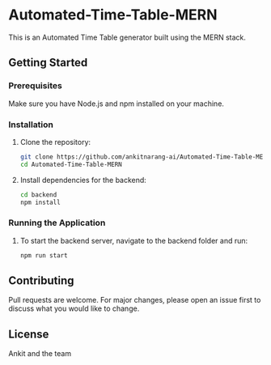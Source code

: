 # Automated-Time-Table-MERN

This is an Automated Time Table generator built using the MERN stack.

## Getting Started

### Prerequisites

Make sure you have Node.js and npm installed on your machine.

### Installation

1. Clone the repository:
    ```bash
    git clone https://github.com/ankitnarang-ai/Automated-Time-Table-MERN.git
    cd Automated-Time-Table-MERN
    ```

2. Install dependencies for the backend:
    ```bash
    cd backend
    npm install
    ```

### Running the Application

1. To start the backend server, navigate to the backend folder and run:
    ```bash
    npm run start
    ```

## Contributing

Pull requests are welcome. For major changes, please open an issue first to discuss what you would like to change.

## License

Ankit and the team
